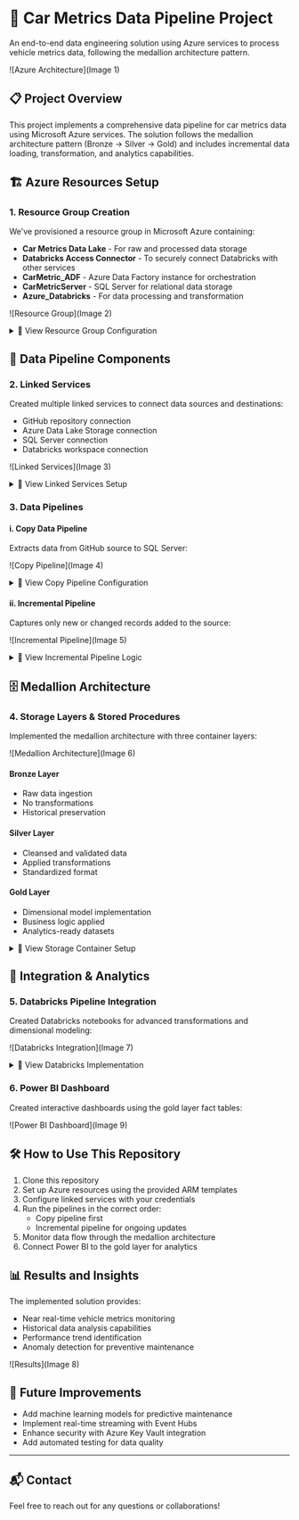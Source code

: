 # 🚀 Car Metrics Data Pipeline Project

An end-to-end data engineering solution using Azure services to process vehicle metrics data, following the medallion architecture pattern.

![Azure Architecture](Image 1)

## 📋 Project Overview

This project implements a comprehensive data pipeline for car metrics data using Microsoft Azure services. The solution follows the medallion architecture pattern (Bronze → Silver → Gold) and includes incremental data loading, transformation, and analytics capabilities.

## 🏗️ Azure Resources Setup

### 1. Resource Group Creation

We've provisioned a resource group in Microsoft Azure containing:

- **Car Metrics Data Lake** - For raw and processed data storage
- **Databricks Access Connector** - To securely connect Databricks with other services
- **CarMetric_ADF** - Azure Data Factory instance for orchestration
- **CarMetricServer** - SQL Server for relational data storage
- **Azure_Databricks** - For data processing and transformation

![Resource Group](Image 2)

<details>
<summary>📌 View Resource Group Configuration</summary>

Resource group "CarMetricsRG" containing all the necessary Azure resources for the data pipeline implementation.
</details>

## 🔄 Data Pipeline Components

### 2. Linked Services

Created multiple linked services to connect data sources and destinations:

- GitHub repository connection
- Azure Data Lake Storage connection
- SQL Server connection
- Databricks workspace connection

![Linked Services](Image 3)

<details>
<summary>📌 View Linked Services Setup</summary>

Configuration details for connecting to GitHub repository, data lake storage, SQL server, and the Databricks workspace.
</details>

### 3. Data Pipelines

#### i. Copy Data Pipeline
Extracts data from GitHub source to SQL Server:

![Copy Pipeline](Image 4)

<details>
<summary>📌 View Copy Pipeline Configuration</summary>

Pipeline configuration that copies car metrics data from the GitHub repository to the SQL Server database.
</details>

#### ii. Incremental Pipeline
Captures only new or changed records added to the source:

![Incremental Pipeline](Image 5)

<details>
<summary>📌 View Incremental Pipeline Logic</summary>

Pipeline configuration that identifies and processes only new or changed records since the last pipeline run.
</details>

## 🗄️ Medallion Architecture

### 4. Storage Layers & Stored Procedures

Implemented the medallion architecture with three container layers:

![Medallion Architecture](Image 6)

#### Bronze Layer
- Raw data ingestion
- No transformations
- Historical preservation

#### Silver Layer
- Cleansed and validated data
- Applied transformations
- Standardized format

#### Gold Layer
- Dimensional model implementation
- Business logic applied
- Analytics-ready datasets

<details>
<summary>📌 View Storage Container Setup</summary>

Details about the stored procedures used to move and transform data between the Bronze, Silver, and Gold layers.
</details>

## 🔄 Integration & Analytics

### 5. Databricks Pipeline Integration

Created Databricks notebooks for advanced transformations and dimensional modeling:

![Databricks Integration](Image 7)

<details>
<summary>📌 View Databricks Implementation</summary>

Overview of the Databricks notebooks used to create dimensional models from the silver layer data, including time dimension, vehicle dimension, and metrics fact tables.
</details>

### 6. Power BI Dashboard

Created interactive dashboards using the gold layer fact tables:

![Power BI Dashboard](Image 9)

## 🛠️ How to Use This Repository

1. Clone this repository
2. Set up Azure resources using the provided ARM templates
3. Configure linked services with your credentials
4. Run the pipelines in the correct order:
   - Copy pipeline first
   - Incremental pipeline for ongoing updates
5. Monitor data flow through the medallion architecture
6. Connect Power BI to the gold layer for analytics

## 📊 Results and Insights

The implemented solution provides:
- Near real-time vehicle metrics monitoring
- Historical data analysis capabilities
- Performance trend identification
- Anomaly detection for preventive maintenance

![Results](Image 8)

## 🧪 Future Improvements

- Add machine learning models for predictive maintenance
- Implement real-time streaming with Event Hubs
- Enhance security with Azure Key Vault integration
- Add automated testing for data quality

---

## 📬 Contact

Feel free to reach out for any questions or collaborations!
